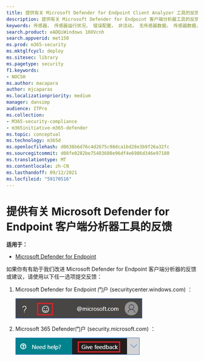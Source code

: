 ```yaml
---
title: 提供有关 Microsoft Defender for Endpoint Client Analyzer 工具的反馈
description: 提供有关 Microsoft Defender for Endpoint 客户端分析器工具的反馈
keywords: 传感器， 传感器运行状况， 错误配置， 非活动， 无传感器数据， 传感器数据， 通信受损， 通信
search.product: eADQiWindows 10XVcnh
search.appverid: met150
ms.prod: m365-security
ms.mktglfcycl: deploy
ms.sitesec: library
ms.pagetype: security
f1.keywords:
- NOCSH
ms.author: macapara
author: mjcaparas
ms.localizationpriority: medium
manager: dansimp
audience: ITPro
ms.collection:
- M365-security-compliance
- m365initiative-m365-defender
ms.topic: conceptual
ms.technology: m365d
ms.openlocfilehash: d0638b6d76c4d2675c98dca1bd28e3b9f26a32fc
ms.sourcegitcommit: d08fe0282be75483608e96df4e6986d346e97180
ms.translationtype: MT
ms.contentlocale: zh-CN
ms.lasthandoff: 09/12/2021
ms.locfileid: "59170516"
---
```

# <a name="provide-feedback-on-the-microsoft-defender-for-endpoint-client-analyzer-tool"></a>提供有关 Microsoft Defender for Endpoint 客户端分析器工具的反馈

**适用于：**
- [Microsoft Defender for Endpoint](https://go.microsoft.com/fwlink/p/?linkid=2146631)

如果你有有助于我们改进 Microsoft Defender for Endpoint 客户端分析器的反馈或建议，请使用以下任一选项提交反馈：

1. Microsoft Defender for Endpoint 门户 (securitycenter.windows.com) ：

    ![笑脸反馈图标的图像。](images/3e2db5015cd4f47436b4765b2303f4f5.png)

2. Microsoft 365 Defender门户 (security.microsoft.com) ：

    ![提供反馈按钮的图像。](images/1d5b3c010b4b5c0e9d5eb43f71fa95e3.png)
